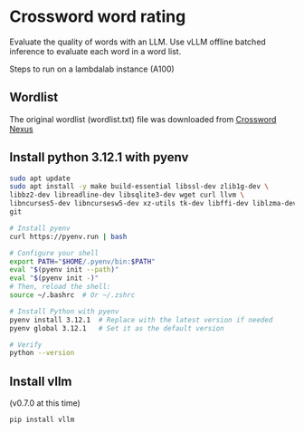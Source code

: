 # Crossword word rating

Evaluate the quality of words with an LLM.
Use vLLM offline batched inference to evaluate each word in a word list.

Steps to run on a lambdalab instance (A100)

## Wordlist

The original wordlist (wordlist.txt) file was downloaded from [Crossword Nexus](https://crosswordnexus.com/)

## Install python 3.12.1 with pyenv

```sh
sudo apt update
sudo apt install -y make build-essential libssl-dev zlib1g-dev \
libbz2-dev libreadline-dev libsqlite3-dev wget curl llvm \
libncurses5-dev libncursesw5-dev xz-utils tk-dev libffi-dev liblzma-dev \
git

# Install pyenv
curl https://pyenv.run | bash

# Configure your shell
export PATH="$HOME/.pyenv/bin:$PATH"
eval "$(pyenv init --path)"
eval "$(pyenv init -)"
# Then, reload the shell:
source ~/.bashrc  # Or ~/.zshrc

# Install Python with pyenv
pyenv install 3.12.1  # Replace with the latest version if needed
pyenv global 3.12.1   # Set it as the default version

# Verify
python --version
```

## Install vllm

(v0.7.0 at this time)
```
pip install vllm
```
